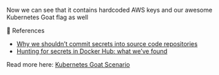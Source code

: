 
Now we can see that it contains hardcoded AWS keys and our awesome Kubernetes Goat flag as well

🔖 References
- [Why we shouldn’t commit secrets into source code repositories](https://littlemaninmyhead.wordpress.com/2021/04/05/why-we-shouldnt-commit-secrets-into-source-code-repositories/)
- [Hunting for secrets in Docker Hub: what we’ve found](https://blog.gitguardian.com/hunting-for-secrets-in-docker-hub/)

Read more here: [Kubernetes Goat Scenario](https://madhuakula.com/kubernetes-goat/docs/scenarios/scenario-1)
